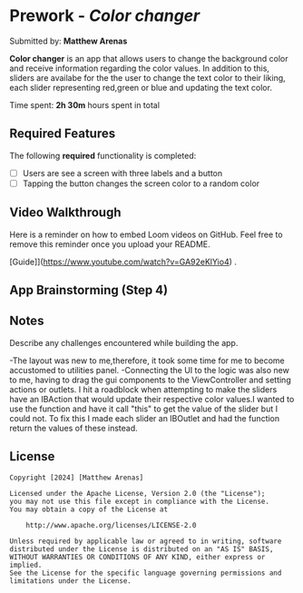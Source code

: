 # Prework - *Color changer*

Submitted by: **Matthew Arenas**

**Color changer** is an app that allows users to change the background color and receive information regarding the color values. In addition to this, sliders are availabe for the the user to change the text color to their liking, each slider representing red,green or blue and updating the text color.

Time spent: **2h 30m** hours spent in total

## Required Features

The following **required** functionality is completed:

- [ ] Users are see a screen with three labels and a button
- [ ] Tapping the button changes the screen color to a random color
 
## Video Walkthrough

Here is a reminder on how to embed Loom videos on GitHub. Feel free to remove this reminder once you upload your README. 

[Guide]](https://www.youtube.com/watch?v=GA92eKlYio4) .

## App Brainstorming (Step 4)

## Notes

Describe any challenges encountered while building the app.

-The layout was new to me,therefore, it took some time for me to become accustomed to utilities panel.
-Connecting the UI to the logic was also new to me, having to drag the gui components to the ViewController and setting actions or outlets. I hit a roadblock when attempting to make the sliders have an IBAction that would update their respective color values.I wanted to use the function and have it call "this" to get the value of the slider but I could not. To fix this I made each slider an IBOutlet and had the function return the values of these instead.

## License

    Copyright [2024] [Matthew Arenas]

    Licensed under the Apache License, Version 2.0 (the "License");
    you may not use this file except in compliance with the License.
    You may obtain a copy of the License at

        http://www.apache.org/licenses/LICENSE-2.0

    Unless required by applicable law or agreed to in writing, software
    distributed under the License is distributed on an "AS IS" BASIS,
    WITHOUT WARRANTIES OR CONDITIONS OF ANY KIND, either express or implied.
    See the License for the specific language governing permissions and
    limitations under the License.
